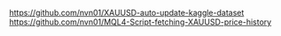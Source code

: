 https://github.com/nvn01/XAUUSD-auto-update-kaggle-dataset <br>
https://github.com/nvn01/MQL4-Script-fetching-XAUUSD-price-history
